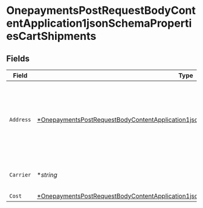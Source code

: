 # OnepaymentsPostRequestBodyContentApplication1jsonSchemaPropertiesCartShipments


## Fields

| Field                                                                                                                                                                                                            | Type                                                                                                                                                                                                             | Required                                                                                                                                                                                                         | Description                                                                                                                                                                                                      | Example                                                                                                                                                                                                          |
| ---------------------------------------------------------------------------------------------------------------------------------------------------------------------------------------------------------------- | ---------------------------------------------------------------------------------------------------------------------------------------------------------------------------------------------------------------- | ---------------------------------------------------------------------------------------------------------------------------------------------------------------------------------------------------------------- | ---------------------------------------------------------------------------------------------------------------------------------------------------------------------------------------------------------------- | ---------------------------------------------------------------------------------------------------------------------------------------------------------------------------------------------------------------- |
| `Address`                                                                                                                                                                                                        | [*OnepaymentsPostRequestBodyContentApplication1jsonSchemaPropertiesCartShipmentsAddressInput](../../models/shared/onepaymentspostrequestbodycontentapplication1jsonschemapropertiescartshipmentsaddressinput.md) | :heavy_minus_sign:                                                                                                                                                                                               | The Address object is used for shipping, and physical store address use cases.                                                                                                                                   |                                                                                                                                                                                                                  |
| `Carrier`                                                                                                                                                                                                        | **string*                                                                                                                                                                                                        | :heavy_minus_sign:                                                                                                                                                                                               | The name of the carrier selected.                                                                                                                                                                                | FedEx                                                                                                                                                                                                            |
| `Cost`                                                                                                                                                                                                           | [*OnepaymentsPostRequestBodyContentApplication1jsonSchemaPropertiesCartPropertiesAmounts](../../models/shared/onepaymentspostrequestbodycontentapplication1jsonschemapropertiescartpropertiesamounts.md)         | :heavy_minus_sign:                                                                                                                                                                                               | N/A                                                                                                                                                                                                              |                                                                                                                                                                                                                  |